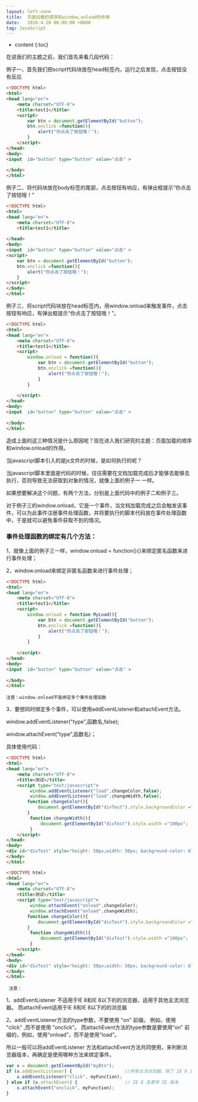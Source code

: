 ```yaml
---
layout: left-none
title:  页面加载的顺序和window.onload的作用
date:   2016-4-28 00:00:00 +0800
tag: JavaScript
---
```

* content
{:toc}
<!-- more -->

在说我们的主题之前，我们首先来看几段代码：

例子一、首先我们把script代码块放在head标签内，运行之后发现，点击按钮没有反应

```html
<!DOCTYPE html>  
<html>  
<head lang="en">  
    <meta charset="UTF-8">  
    <title>test1</title>  
    <script>  
        var btn = document.getElementById("button");  
        btn.onclick =function(){  
            alert("你点击了按钮哦！");  
        }  
    </script>  
</head>  
<body>  
<input  id="button" type="button" value="点击" >  
  
</body>  
</html>  
```

例子二、将代码块放在body标签的尾部，点击按钮有响应，有弹出框提示“你点击了按钮哦！”

```html
<!DOCTYPE html>  
<html>  
<head lang="en">  
    <meta charset="UTF-8">  
    <title>test1</title>  
  
</head>  
<body>  
<input  id="button" type="button" value="点击" >  
<script>  
    var btn = document.getElementById("button");  
    btn.onclick =function(){  
        alert("你点击了按钮哦！");  
    }  
</script>  
</body>  
</html>  
```

例子三、将script代码块放在head标签内，用window.onload来触发事件，点击按钮有响应，有弹出框提示“你点击了按钮哦！”。

```html
<!DOCTYPE html>  
<html>  
<head lang="en">  
    <meta charset="UTF-8">  
    <title>test1</title>  
    <script>  
        window.onload = function(){  
            var btn = document.getElementById("button");  
            btn.onclick =function(){  
                alert("你点击了按钮哦！");  
            }  
        }  
  
    </script>  
</head>  
<body>  
<input  id="button" type="button" value="点击" >  
  
</body>  
</html>  
```

造成上面的这三种情况是什么原因呢？现在进入我们研究的主题：页面加载的顺序和window.onload的作用。

当javascript脚本引入的是js文件的时候，是如何执行的呢？
 
当javascript脚本里面是代码的时候，往往需要在文档加载完成后才能够去能够去执行，否则导致无法获取到对象的情况，就像上面的例子一 一样。

如果想要解决这个问题，有两个方法，分别是上面代码中的例子二和例子三。

对于例子三的window.onload，它是一个事件，当文档加载完成之后会触发该事件，可以为此事件注册事件处理函数，并将要执行的脚本代码放在事件处理函数中，于是就可以避免事件获取不到的情况。

### 事件处理函数的绑定有几个方法：

1、就像上面的例子三一样，window.onload = function(){}来绑定匿名函数来进行事件处理；

2、window.onload来绑定非匿名函数来进行事件处理；

```html
<!DOCTYPE html>  
<html>  
<head lang="en">  
    <meta charset="UTF-8">  
    <title>test1</title>  
    <script>  
        window.onload = function MyLoad(){  
            var btn = document.getElementById("button");  
            btn.onclick =function(){  
                alert("你点击了按钮哦！");  
            }  
        }  
          
    </script>  
</head>  
<body>  
<input  id="button" type="button" value="点击" >  
  
</body>  
</html>  

```

`注意：window.onload不能绑定多个事件处理函数`

3、要想同时绑定多个事件，可以使用addEventListener和attachEvent方法。

window.addEventListener("type",函数名,false);

window.attachEvent("type",函数名)；

具体使用代码：

```html
<!DOCTYPE html>  
<html>  
<head lang="en">  
    <meta charset="UTF-8">  
    <title>测试</title>  
    <script type="text/javascript">  
         window.addEventListener("load",changeColor,false);  
         window.addEventListener("load",changeWidth,false);  
        function changeColor(){  
            document.getElementById("divTest").style.backgroundColor ="red";  
        }  
         function changeWidth(){  
             document.getElementById("divTest").style.width ="100px";  
         }  
    </script>  
</head>  
<body>  
<div id="divTest" style="height: 50px;width: 50px; background-color: blue"></div>  
</body>  
</html>  
```

```html
<!DOCTYPE html>  
<html>  
<head lang="en">  
    <meta charset="UTF-8">  
    <title>测试</title>  
    <script type="text/javascript">  
         window.attachEvent("onload",changeColor);  
         window.attachEvent("onload",changeWidth);  
        function changeColor(){  
            document.getElementById("divTest").style.backgroundColor ="red";  
        }  
         function changeWidth(){  
             document.getElementById("divTest").style.width ="100px";  
         }  
    </script>  
</head>  
<body>  
<div id="divTest" style="height: 50px;width: 50px; background-color: blue"></div>  
</body>  
</html>  
```

` 注意：`
 

1、addEventListener 不适用于IE 8和IE 8以下的的浏览器，适用于其他主流浏览器。
而attachEvent适用于IE 8和IE 8以下的的浏览器

2、addEventListener方法的type参数，不要使用 "on" 前缀。 例如，使用 "click" ,而不是使用 "onclick"。
而attachEvent方法的type参数是要使用“on” 前缀的，例如，使用“onload”，而不是使用“load”。
       
所以一般可以将addEventListener 方法和attachEvent方法共同使用，来判断浏览器版本，再确定是使用哪种方法来绑定事件。


```js
var x = document.getElementById("myBtn");  
if (x.addEventListener) {                    //所有主流浏览器，除了 IE 8 及更早 IE版本  
    x.addEventListener("click", myFunction);  
} else if (x.attachEvent) {                  // IE 8 及更早 IE 版本  
    x.attachEvent("onclick", myFunction);  
}  
```




